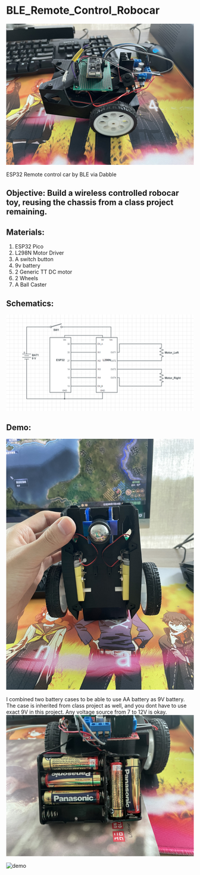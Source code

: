 # BLE_Remote_Control_Robocar

![overview](image/overview.jpg)

ESP32 Remote control car by BLE via Dabble

## Objective: Build a wireless controlled robocar toy, reusing the chassis from a class project remaining. 

## Materials:
1.	ESP32 Pico
2.	L298N Motor Driver
3.	A switch button
4.	9v battery
5.	2 Generic TT DC motor
6.	2 Wheels
7.	A Ball Caster

## Schematics:
![schematic](image/schematic.png)

## Demo: 
![bot](image/bottom.jpg)

I combined two battery cases to be able to use AA battery as 9V battery. The case is inherited from class project as well, and you dont have to use exact 9V in this project. Any voltage source from 7 to 12V is okay. 
![battery](image/battery.jpg)

![demo](image/demo.gif)
